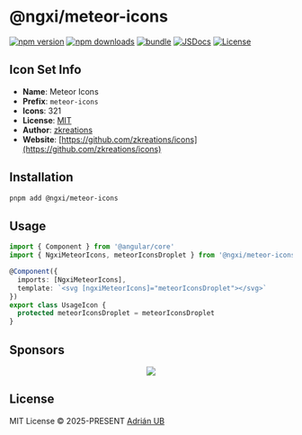 # @ngxi/meteor-icons

[![npm version][npm-version-src]][npm-version-href]
[![npm downloads][npm-downloads-src]][npm-downloads-href]
[![bundle][bundle-src]][bundle-href]
[![JSDocs][jsdocs-src]][jsdocs-href]
[![License][license-src]][license-href]

## Icon Set Info

- **Name**: Meteor Icons
- **Prefix**: `meteor-icons`
- **Icons**: 321
- **License**: [MIT](https://github.com/zkreations/icons/blob/main/LICENSE)
- **Author**: [zkreations](https://github.com/zkreations/icons)
- **Website**: [https://github.com/zkreations/icons](https://github.com/zkreations/icons)

## Installation

```sh
pnpm add @ngxi/meteor-icons
```

## Usage

```ts
import { Component } from '@angular/core'
import { NgxiMeteorIcons, meteorIconsDroplet } from '@ngxi/meteor-icons'

@Component({
  imports: [NgxiMeteorIcons],
  template: `<svg [ngxiMeteorIcons]="meteorIconsDroplet"></svg>`
})
export class UsageIcon {
  protected meteorIconsDroplet = meteorIconsDroplet
}
```

## Sponsors

<p align="center">
  <a href="https://cdn.jsdelivr.net/gh/adrian-ub/static/sponsors.svg">
    <img src='https://cdn.jsdelivr.net/gh/adrian-ub/static/sponsors.svg'/>
  </a>
</p>

## License

MIT License © 2025-PRESENT [Adrián UB](https://github.com/adrian-ub)

<!-- Badges -->

[npm-version-src]: https://img.shields.io/npm/v/@ngxi/meteor-icons?style=flat&colorA=080f12&colorB=1fa669
[npm-version-href]: https://npmjs.com/package/@ngxi/meteor-icons
[npm-downloads-src]: https://img.shields.io/npm/dm/@ngxi/meteor-icons?style=flat&colorA=080f12&colorB=1fa669
[npm-downloads-href]: https://npmjs.com/package/@ngxi/meteor-icons
[bundle-src]: https://img.shields.io/bundlephobia/minzip/@ngxi/meteor-icons?style=flat&colorA=080f12&colorB=1fa669&label=minzip
[bundle-href]: https://bundlephobia.com/result?p=@ngxi/meteor-icons
[license-src]: https://img.shields.io/npm/l/@ngxi/meteor-icons?style=flat&colorA=080f12&colorB=1fa669
[license-href]: https://github.com/adrian-ub/ngxi/blob/main/LICENSE
[jsdocs-src]: https://img.shields.io/badge/jsdocs-reference-080f12?style=flat&colorA=080f12&colorB=1fa669
[jsdocs-href]: https://www.jsdocs.io/package/@ngxi/meteor-icons
